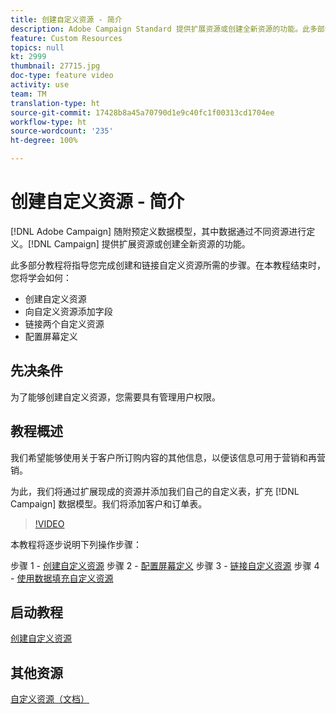 ```yaml
---
title: 创建自定义资源 - 简介
description: Adobe Campaign Standard 提供扩展资源或创建全新资源的功能。此多部分教程将指导您完成创建和链接自定义资源所需的步骤。
feature: Custom Resources
topics: null
kt: 2999
thumbnail: 27715.jpg
doc-type: feature video
activity: use
team: TM
translation-type: ht
source-git-commit: 17428b8a45a70790d1e9c40fc1f00313cd1704ee
workflow-type: ht
source-wordcount: '235'
ht-degree: 100%

---
```



# 创建自定义资&#x200B;源 - 简介

[!DNL Adobe Campaign] 随附预定义数据模型，其中数据通过不同资源进行定义。[!DNL Campaign] 提供扩展资源或创建全新资源的功能。

此多部分教程将指导您完成创建和链接自定义资源所需的步骤。在本教程结束时，您将学会如何：

* 创建自定义资源
* 向自定义资源添加字段
* 链接两个自定义资源
* 配置屏幕定义

## 先决条件

为了能够创建自定义资源，您需要具有管理用户权限。

## 教程概述

我们希望能够使用关于客户所订购内容的其他信息，以便该信息可用于营销和再营销。

为此，我们将通过扩展现成的资源并添加我们自己的自定义表，扩充 [!DNL Campaign] 数据模型。我们将添加客户和订单表。

>[!VIDEO](https://video.tv.adobe.com/v/27715?quality=9)

本教程将逐步说明下列操作步骤：

步骤 1 - [创建自定义资源](./creating-a-custom-resource.md)
步骤 2 - [配置屏幕定义](./configuring-a-screen-definition-for-a-custom-resource.md)
步骤 3 - [链接自定义资源](./linking-custom-resources.md)
步骤 4 - [使用数据填充自定义资源](./populate-custom-resources-with-data.md)

## 启动教程

[创建自定义资源](./creating-a-custom-resource.md)

## 其他资源

[自定义资源（文档）](https://experienceleague.adobe.com/docs/campaign-standard/using/working-with-apis/global-concepts/custom-resources.html?lang=zh-Hans)
